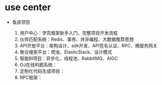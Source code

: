 # use center

- 鱼皮项目

  1. 用户中心：学完框架新手入门、完整项目开发流程
  2. 伙伴匹配系统：Redis、事务、并非编程、大数据推荐思想
  3. API开放平台：架构设计、sdk开发、API签名认证、RPC、微服务网关
  4. 聚合搜索平台：爬虫、ElasticStack、设计模式
  5. 智能BI项目：异步化、线程池、RabbitMQ、AIGC
  6. OJ在线判题系统：
  7. 定制化代码生成项目：
  8. RPC框架：

  





































































































































